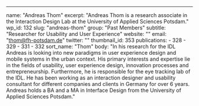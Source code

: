 ---
  name: "Andreas Thom"
  excerpt: "Andreas Thom is a research associate in the Interaction Design Lab at the University of Applied Sciences Potsdam."
  wp_id: 132
  slug: "andreas-thom"
  group: "Past Members"
  subtitle: "Researcher for Usability and User Experience"
  website: ""
  email: "thom@fh-potsdam.de"
  twitter: ""
  thumbnail_id: 353
  publications: 
    - 328
    - 329
    - 331
    - 332
  sort_name: "Thom"
  body: "In his research for the IDL Andreas is looking into new paradigms in user experience design and mobile systems in the urban context. His primary interests and expertise lie in the fields of usability, user experience design, innovation processes and entrepreneurship. Furthermore, he is responsible for the eye tracking lab of the IDL. He has been working as an interaction designer and usability consultant for different companies and clients in Germany for over 6 years. Andreas holds a BA and a MA in Interface Design from the University of Applied Sciences Potsdam."
